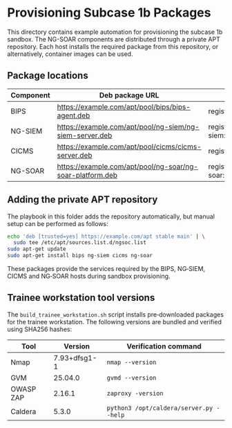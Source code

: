 # Provisioning Subcase 1b Packages

This directory contains example automation for provisioning the subcase 1b sandbox. The NG-SOAR
components are distributed through a private APT repository. Each host installs the required
package from this repository, or alternatively, container images can be used.

## Package locations

| Component | Deb package URL | Container image |
|-----------|-----------------|-----------------|
| BIPS | https://example.com/apt/pool/bips/bips-agent.deb | registry.example.com/bips:latest |
| NG-SIEM | https://example.com/apt/pool/ng-siem/ng-siem-server.deb | registry.example.com/ng-siem:latest |
| CICMS | https://example.com/apt/pool/cicms/cicms-server.deb | registry.example.com/cicms:latest |
| NG-SOAR | https://example.com/apt/pool/ng-soar/ng-soar-platform.deb | registry.example.com/ng-soar:latest |

## Adding the private APT repository

The playbook in this folder adds the repository automatically, but manual setup can be performed
as follows:

```bash
echo 'deb [trusted=yes] https://example.com/apt stable main' | \
  sudo tee /etc/apt/sources.list.d/ngsoc.list
sudo apt-get update
sudo apt-get install bips ng-siem cicms ng-soar
```

These packages provide the services required by the BIPS, NG‑SIEM, CICMS and NG‑SOAR hosts during
sandbox provisioning.

## Trainee workstation tool versions

The `build_trainee_workstation.sh` script installs pre‑downloaded packages for the trainee
workstation. The following versions are bundled and verified using SHA256 hashes:

| Tool | Version | Verification command |
|------|---------|---------------------|
| Nmap | 7.93+dfsg1-1 | `nmap --version` |
| GVM  | 25.04.0 | `gvmd --version` |
| OWASP ZAP | 2.16.1 | `zaproxy -version` |
| Caldera | 5.3.0 | `python3 /opt/caldera/server.py --help` |
